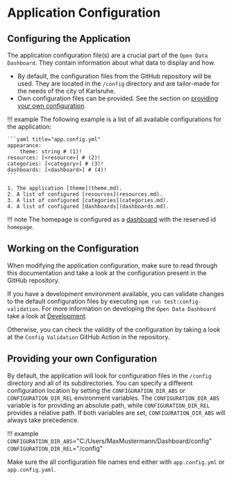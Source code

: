 # Application Configuration

## Configuring the Application

The application configuration file(s) are a crucial part of the `Open Data Dashboard`. They contain information about what data to display and how.

* By default, the configuration files from the GitHub repository will be used.
They are located in the `/config` directory and are tailor-made for the needs of the city of Karlsruhe.
* Own configuration files can be provided. See the section on [providing your own configuration](#providing-your-own-configuration).

!!! example
    The following example is a list of all available configurations for the application:

    ```yaml title="app.config.yml"
    appearance:
        theme: string # (1)!
    resources: [<resource>] # (2)!
    categories: [<category>] # (3)!
    dashboards: [<dashboard>] # (4)!
    ```

    1. The application [theme](theme.md).
    2. A list of configured [resources](resources.md).
    3. A list of configured [categories](categories.md).
    4. A list of configured [dashboards](dashboards.md).

!!! note
    The homepage is configured as a [dashboard](dashboards.md) with the reserved id `homepage`.

## Working on the Configuration

When modifying the application configuration, make sure to read through this documentation and take a look at the configuration present in the GitHub repository.

If you have a development environment available, you can validate changes to the default configuration files by executing `npm run test:config-validation`.
For more information on developing the `Open Data Dashboard` take a look at [Development](../development/index.md).

Otherwise, you can check the validity of the configuration by taking a look at the `Config Validation` GitHub Action in the repository.

## Providing your own Configuration

By default, the application will look for configuration files in the `/config` directory and all of its subdirectories.
You can specify a different configuration location by setting the `CONFIGURATION_DIR_ABS` or `CONFIGURATION_DIR_REL` environment variables.
The `CONFIGURATION_DIR_ABS` variable is for providing an absolute path, while `CONFIGURATION_DIR_REL` provides a relative path.
If both variables are set, `CONFIGURATION_DIR_ABS` will always take precedence.

!!! example
    `CONFIGURATION_DIR_ABS`="C:/Users/MaxMustermann/Dashboard/config"
    `CONFIGURATION_DIR_REL`="/config"

Make sure the all configuration file names end either with `app.config.yml` or `app.config.yaml`.
